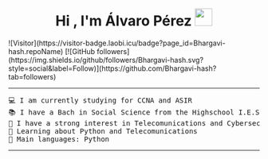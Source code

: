 <h1 align="center">Hi , I'm Álvaro Pérez <img src="https://media.giphy.com/media/hvRJCLFzcasrR4ia7z/giphy.gif" width="35"></h1>
![Visitor](https://visitor-badge.laobi.icu/badge?page_id=Bhargavi-hash.repoName) [![GitHub followers](https://img.shields.io/github/followers/Bhargavi-hash.svg?style=social&label=Follow)](https://github.com/Bhargavi-hash?tab=followers)<br/>

<hr>

<pre>
💻 I am currently studying for CCNA and ASIR
📚 I have a Bach in Social Science from the Highschool I.E.S La Serna at Spain
📝 I have a strong interest in Telecomunications and Cybersecurity
🌱 Learning about Python and Telecomunications
🌟 Main languages: Python
</pre>
<hr>
